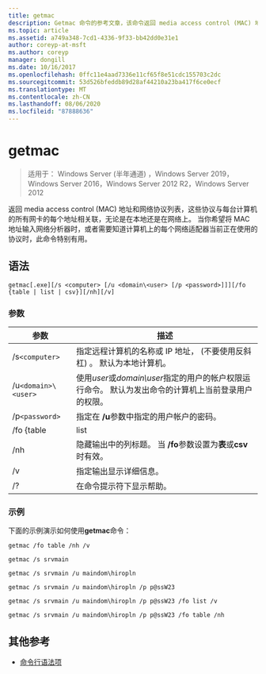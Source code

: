 ```yaml
---
title: getmac
description: Getmac 命令的参考文章，该命令返回 media access control (MAC) 地址以及与每个本地或网络之间的关联的网络协议列表。
ms.topic: article
ms.assetid: a749a348-7cd1-4336-9f33-bb42dd0e31e1
author: coreyp-at-msft
ms.author: coreyp
manager: dongill
ms.date: 10/16/2017
ms.openlocfilehash: 0ffc11e4aad7336e11cf65f8e51cdc155703c2dc
ms.sourcegitcommit: 53d526bfeddb89d28af44210a23ba417f6ce0ecf
ms.translationtype: MT
ms.contentlocale: zh-CN
ms.lasthandoff: 08/06/2020
ms.locfileid: "87888636"
---
```

# <a name="getmac"></a>getmac

> 适用于： Windows Server (半年通道) ，Windows Server 2019，Windows Server 2016，Windows Server 2012 R2，Windows Server 2012

返回 media access control (MAC) 地址和网络协议列表，这些协议与每台计算机的所有网卡的每个地址相关联，无论是在本地还是在网络上。 当你希望将 MAC 地址输入网络分析器时，或者需要知道计算机上的每个网络适配器当前正在使用的协议时，此命令特别有用。

## <a name="syntax"></a>语法

```
getmac[.exe][/s <computer> [/u <domain\<user> [/p <password>]]][/fo {table | list | csv}][/nh][/v]
```

### <a name="parameters"></a>参数

| 参数 | 描述 |
| --------- |------------ |
| /s`<computer>` | 指定远程计算机的名称或 IP 地址， (不要使用反斜杠) 。 默认为本地计算机。 |
| /u`<domain>\<user>` | 使用*user*或*domain\user*指定的用户的帐户权限运行命令。 默认为发出命令的计算机上当前登录用户的权限。 |
| /p`<password>` | 指定在 **/u**参数中指定的用户帐户的密码。 |
| /fo {table | list | .csv | 指定用于查询输出的格式。 有效值为**table**、 **list**和**csv**。 输出的默认格式为**table**。 |
| /nh | 隐藏输出中的列标题。 当 **/fo**参数设置为**表**或**csv**时有效。 |
| /v | 指定输出显示详细信息。 |
| /? | 在命令提示符下显示帮助。 |

### <a name="examples"></a>示例

下面的示例演示如何使用**getmac**命令：

```
getmac /fo table /nh /v
```

```
getmac /s srvmain
```

```
getmac /s srvmain /u maindom\hiropln
```

```
getmac /s srvmain /u maindom\hiropln /p p@ssW23
```

```
getmac /s srvmain /u maindom\hiropln /p p@ssW23 /fo list /v
```

```
getmac /s srvmain /u maindom\hiropln /p p@ssW23 /fo table /nh
```

## <a name="additional-references"></a>其他参考

- [命令行语法项](command-line-syntax-key.md)
